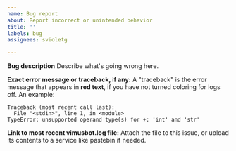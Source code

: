 ```yaml
---
name: Bug report
about: Report incorrect or unintended behavior
title: ''
labels: bug
assignees: svioletg

---
```


**Bug description**
Describe what's going wrong here.

**Exact error message or traceback, if any:**
A "traceback" is the error message that appears in **red text**, if you have not turned coloring for logs off. An example:
```
Traceback (most recent call last):
  File "<stdin>", line 1, in <module>
TypeError: unsupported operand type(s) for +: 'int' and 'str'
```

**Link to most recent vimusbot.log file:**
Attach the file to this issue, or upload its contents to a service like pastebin if needed.
